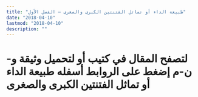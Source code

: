 ```yaml
---
title: "طبيعة الداء أو تماثل الفتنتين الكبرى والصغرى – الفصل الأول"
date: "2018-04-10"
lastmod: "2018-04-10"
description: ""
---
```

# **لتصفح المقال في كتيب أو لتحميل وثيقة و-ن-م إضغط على الروابط أسفله** **طبيعة الداء أو تماثل الفتنتين الكبرى والصغرى**

###